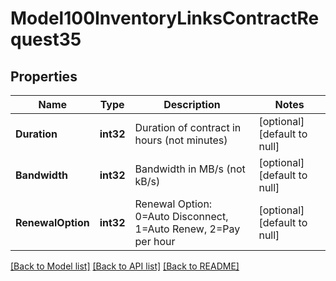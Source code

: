# Model100InventoryLinksContractRequest35

## Properties
Name | Type | Description | Notes
------------ | ------------- | ------------- | -------------
**Duration** | **int32** | Duration of contract in hours (not minutes) | [optional] [default to null]
**Bandwidth** | **int32** | Bandwidth in MB/s (not kB/s) | [optional] [default to null]
**RenewalOption** | **int32** | Renewal Option: 0&#x3D;Auto Disconnect, 1&#x3D;Auto Renew, 2&#x3D;Pay per hour | [optional] [default to null]

[[Back to Model list]](../README.md#documentation-for-models) [[Back to API list]](../README.md#documentation-for-api-endpoints) [[Back to README]](../README.md)


